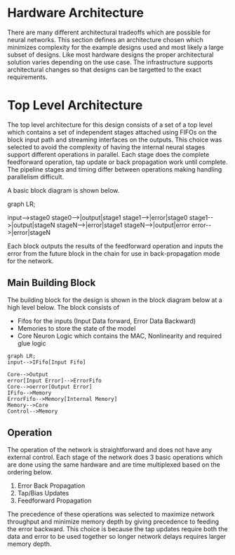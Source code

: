 # Hardware Architecture

There are many different architectural tradeoffs which are possible for neural networks. This section defines an architecture chosen which minimizes complexity for the example designs used and most likely a large subset of designs. Like most hardware designs the proper architectural solution varies depending on the use case. The infrastructure supports architectural changes so that designs can be targetted to the exact requirements. 

# Top Level Architecture 

The top level architecture for this design consists of a set of a top level which contains a set of independent stages attached using FIFOs on the block input path and streaming interfaces on the outputs. This choice was selected to avoid the complexity of having the internal neural stages support different operations in parallel. Each stage does the complete feedforward operation, tap update or back propagation work until complete. The pipeline stages and timing differ between operations making handling parallelism difficult. 

A basic block diagram is shown below. 

graph LR;

input-->stage0
stage0-->|output|stage1
stage1-->|error|stage0
stage1-->|output|stageN
stageN-->|error|stage1
stageN-->|output|error
error-->|error|stageN

Each block outputs the results of the feedforward operation and inputs the error from the future block in the chain for use in back-propagation mode for the network. 

## Main Building Block

The building block for the design is shown in the block diagram below at a high level below. The block consists of 

* Fifos for the inputs (Input Data forward, Error Data Backward)
* Memories to store the state of the model
* Core Neuron Logic which contains the MAC, Nonlinearity and required glue logic

```mermaid
graph LR;
input-->IFifo[Input Fifo]

Core-->Output
error[Input Error]-->ErrorFifo
Core-->oerror[Output Error]
IFifo-->Memory
ErrorFifo-->Memory[Internal Memory]
Memory-->Core
Control-->Memory
```

## Operation

The operation of the network is straightforward and does not have any external control. Each stage of the network does 3 basic operations which are done using the same hardware and are time multiplexed based on the ordering below. 

1. Error Back Propagation
1. Tap/Bias Updates
1. Feedforward Propagation

The precedence of these operations was selected to maximize network throughput and minimize memory depth by giving precedence to feeding the error backward. This choice is because the tap updates require both the data and error to be used together so longer network delays requires larger memory depth. 



